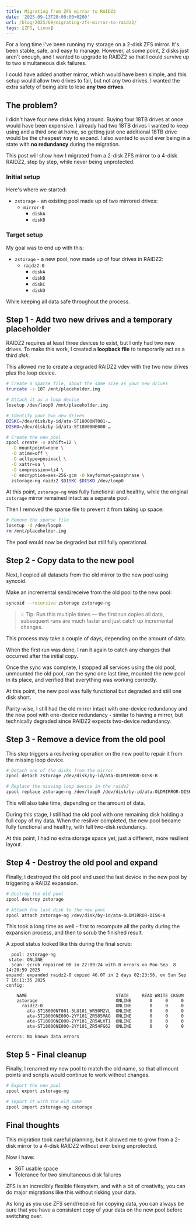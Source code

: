 ```yaml
---
title: Migrating from ZFS mirror to RAIDZ2
date: '2025-09-13T20:00:00+0200'
url: /blog/2025/09/migrating-zfs-mirror-to-raidz2/
tags: [ZFS, Linux]
---
```


For a long time I've been running my storage on a 2-disk ZFS
mirror. It's been stable, safe, and easy to manage. However, at some
point, 2 disks just aren't enough, and I wanted to upgrade to RAIDZ2
so that I could survive up to two simultaneous disk failures.

I could have added another mirror, which would have been simple, and
this setup would allow two drives to fail, but not any two drives. I
wanted the extra safety of being able to lose **any two drives**.

## The problem?

I didn't have four new disks lying around. Buying four 18TB drives at
once would have been expensive. I already had two 18TB drives I wanted
to keep using and a third one at home, so getting just one additional
18TB drive would be the cheapest way to expand. I also wanted to avoid
ever being in a state with **no redundancy** during the migration.

This post will show how I migrated from a 2-disk ZFS mirror to a
4-disk RAIDZ2, step by step, while never being unprotected.

### Initial setup

Here's where we started:
- `zstorage` - an existing pool made up of two mirrored drives:
  - `mirror-0`
    - `diskA`
    - `diskB`

### Target setup

My goal was to end up with this:
- `zstorage` - a new pool, now made up of four drives in RAIDZ2:
  - `raidz2-0`
    - `diskA`
    - `diskB`
    - `diskC`
    - `diskD`

While keeping all data safe throughout the process.

## Step 1 - Add two new drives and a temporary placeholder

RAIDZ2 requires at least three devices to exist, but I only had two
new drives. To make this work, I created a **loopback file** to
temporarily act as a third *disk*.

This allowed me to create a degraded RAIDZ2 vdev with the two new
drives plus the loop device.

```sh
# Create a sparse file, about the same size as your new drives
truncate -s 18T /mnt/placeholder.img

# Attach it as a loop device
losetup /dev/loop0 /mnt/placeholder.img

# Identify your two new drives
DISKC=/dev/disk/by-id/ata-ST18000NT001-…
DISKD=/dev/disk/by-id/ata-ST18000NE000-…

# Create the new pool
zpool create -o ashift=12 \
  -O mountpoint=none \
  -O atime=off \
  -O acltype=posixacl \
  -O xattr=sa \
  -O compression=lz4 \
  -O encryption=aes-256-gcm -O keyformat=passphrase \
  zstorage-ng raidz2 $DISKC $DISKD /dev/loop0
```

At this point, `zstorage-ng` was fully functional and healthy, while the
original `zstorage` mirror remained intact as a separate pool.

Then I removed the sparse file to prevent it from taking up space:
```sh
# Remove the sparse file
losetup -d /dev/loop0
rm /mnt/placeholder.img
```

The pool would now be degraded but still fully operational.

## Step 2 - Copy data to the new pool

Next, I copied all datasets from the old mirror to the new pool using
syncoid.

Make an incremental send/receive from the old pool to the new pool:
```sh
syncoid --recursive zstorage zstorage-ng
```

> 💡 Tip: Run this multiple times — the first run copies all data,
> subsequent runs are much faster and just catch up incremental
> changes.

This process may take a couple of days, depending on the amount of
data.

When the first run was done, I ran it again to catch any changes that
occurred after the initial copy.

Once the sync was complete, I stopped all services using the old pool,
unmounted the old pool, ran the sync one last time, mounted the new
pool in its place, and verified that everything was working correctly.

At this point, the new pool was fully functional but degraded and
still one disk short.

Parity-wise, I still had the old mirror intact with one-device
redundancy and the new pool with one-device redundancy - similar to
having a mirror, but technically degraded since RAIDZ2 expects
two-device redundancy.

## Step 3 - Remove a device from the old pool

This step triggers a resilvering operation on the new pool to repair
it from the missing loop device.

```sh
# Detach one of the disks from the mirror
zpool detach zstorage /dev/disk/by-id/ata-OLDMIRROR-DISK-B

# Replace the missing loop device in the raidz2
zpool replace zstorage-ng /dev/loop0 /dev/disk/by-id/ata-OLDMIRROR-DISK-B
```

This will also take time, depending on the amount of data.

During this stage, I still had the old pool with one remaining disk
holding a full copy of my data. When the resilver completed, the new
pool became fully functional and healthy, with full two-disk
redundancy.

At this point, I had no extra storage space yet, just a different,
more resilient layout.

## Step 4 - Destroy the old pool and expand

Finally, I destroyed the old pool and used the last device in the new
pool by triggering a RAIDZ expansion.

```sh
# Destroy the old pool
zpool destroy zstorage

# Attach the last disk to the new pool
zpool attach zstorage-ng /dev/disk/by-id/ata-OLDMIRROR-DISK-A
```

This took a long time as well - first to recompute all the parity
during the expansion process, and then to scrub the finished result.

A zpool status looked like this during the final scrub:

```text
  pool: zstorage-ng
 state: ONLINE
  scan: scrub repaired 0B in 22:09:24 with 0 errors on Mon Sep  8 14:20:59 2025
expand: expanded raidz2-0 copied 46.0T in 2 days 02:23:56, on Sun Sep  7 16:11:35 2025
config:

	NAME                                  STATE     READ WRITE CKSUM
	zstorage                              ONLINE       0     0     0
	  raidz2-0                            ONLINE       0     0     0
	    ata-ST18000NT001-3LU101_WR50M2VL  ONLINE       0     0     0
	    ata-ST18000NE000-2YY101_ZR585MAG  ONLINE       0     0     0
	    ata-ST18000NE000-2YY101_ZR54LVT1  ONLINE       0     0     0
	    ata-ST18000NE000-2YY101_ZR54FG62  ONLINE       0     0     0

errors: No known data errors
```

## Step 5 - Final cleanup

Finally, I renamed my new pool to match the old name, so that all
mount points and scripts would continue to work without changes.

```sh
# Export the new pool
zpool export zstorage-ng

# Import it with the old name
zpool import zstorage-ng zstorage
```

## Final thoughts

This migration took careful planning, but it allowed me to grow from a
2-disk mirror to a 4-disk RAIDZ2 without ever being unprotected.

Now I have:
- 36T usable space
- Tolerance for two simultaneous disk failures

ZFS is an incredibly flexible filesystem, and with a bit of
creativity, you can do major migrations like this without risking your
data.

As long as you use ZFS send/receive for copying data, you can always
be sure that you have a consistent copy of your data on the new pool
before switching over.
